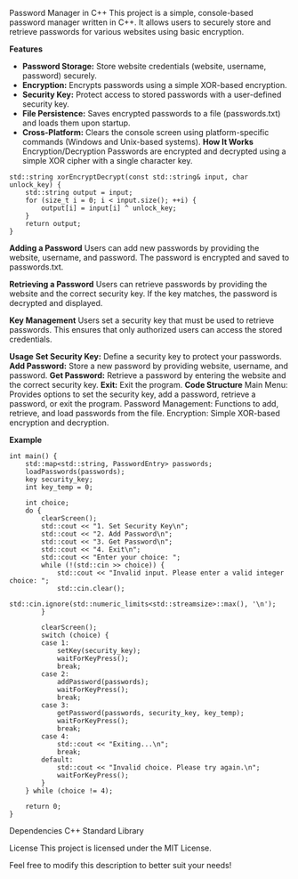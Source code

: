Password Manager in C++
This project is a simple, console-based password manager written in C++. It allows users to securely store and retrieve passwords for various websites using basic encryption.

**Features**
- **Password Storage:** Store website credentials (website, username, password) securely.
- **Encryption:** Encrypts passwords using a simple XOR-based encryption.
- **Security Key:** Protect access to stored passwords with a user-defined security key.
- **File Persistence:** Saves encrypted passwords to a file (passwords.txt) and loads them upon startup.
- **Cross-Platform:** Clears the console screen using platform-specific commands (Windows and Unix-based systems).
**How It Works**
Encryption/Decryption
Passwords are encrypted and decrypted using a simple XOR cipher with a single character key.
```
std::string xorEncryptDecrypt(const std::string& input, char unlock_key) {
    std::string output = input;
    for (size_t i = 0; i < input.size(); ++i) {
        output[i] = input[i] ^ unlock_key;
    }
    return output;
}
```
**Adding a Password**
Users can add new passwords by providing the website, username, and password. The password is encrypted and saved to passwords.txt.

**Retrieving a Password**
Users can retrieve passwords by providing the website and the correct security key. If the key matches, the password is decrypted and displayed.

**Key Management**
Users set a security key that must be used to retrieve passwords. This ensures that only authorized users can access the stored credentials.

**Usage**
**Set Security Key:** Define a security key to protect your passwords.
**Add Password:** Store a new password by providing website, username, and password.
**Get Password:** Retrieve a password by entering the website and the correct security key.
**Exit:** Exit the program.
**Code Structure**
Main Menu: Provides options to set the security key, add a password, retrieve a password, or exit the program.
Password Management: Functions to add, retrieve, and load passwords from the file.
Encryption: Simple XOR-based encryption and decryption.

**Example**
```
int main() {
    std::map<std::string, PasswordEntry> passwords;
    loadPasswords(passwords);
    key security_key;
    int key_temp = 0;  

    int choice;
    do {
        clearScreen();  
        std::cout << "1. Set Security Key\n";
        std::cout << "2. Add Password\n";
        std::cout << "3. Get Password\n";
        std::cout << "4. Exit\n";
        std::cout << "Enter your choice: ";
        while (!(std::cin >> choice)) {
            std::cout << "Invalid input. Please enter a valid integer choice: ";
            std::cin.clear(); 
            std::cin.ignore(std::numeric_limits<std::streamsize>::max(), '\n'); 
        }

        clearScreen();  
        switch (choice) {
        case 1:
            setKey(security_key);
            waitForKeyPress();
            break;
        case 2:
            addPassword(passwords);
            waitForKeyPress();  
            break;
        case 3:
            getPassword(passwords, security_key, key_temp);
            waitForKeyPress();  
            break;
        case 4:
            std::cout << "Exiting...\n";
            break;
        default:
            std::cout << "Invalid choice. Please try again.\n";
            waitForKeyPress();  
        }
    } while (choice != 4);

    return 0;
}
```
Dependencies
C++ Standard Library

License
This project is licensed under the MIT License.

Feel free to modify this description to better suit your needs!
